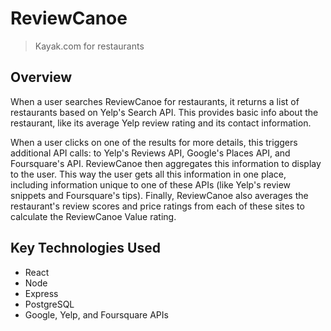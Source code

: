 # ReviewCanoe

> Kayak.com for restaurants

## Overview

When a user searches ReviewCanoe for restaurants, it returns a list of restaurants based on Yelp's Search API. This provides basic info about the restaurant, like its average Yelp review rating and its contact information.

When a user clicks on one of the results for more details, this triggers additional API calls: to Yelp's Reviews API, Google's Places API, and Foursquare's API. ReviewCanoe then aggregates this information to display to the user. This way the user gets all this information in one place, including information unique to one of these APIs (like Yelp's review snippets and Foursquare's tips). Finally, ReviewCanoe also averages the restaurant's review scores and price ratings from each of these sites to calculate the ReviewCanoe Value rating.

## Key Technologies Used

- React
- Node
- Express
- PostgreSQL
- Google, Yelp, and Foursquare APIs